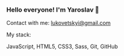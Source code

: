 ### Hello everyone! I'm Yaroslav 👋

Contact with me: lukovetskyi@gmail.com

My stack:

JavaScript, HTML5, CSS3, Sass, Git, GitHub
